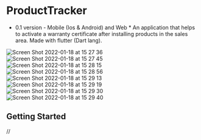 # ProductTracker

* 0.1 version - Mobile (Ios & Android) and Web * 
An application that helps to activate a warranty certificate after installing products in the sales area. 
Made with flutter (Dart lang).

![Screen Shot 2022-01-18 at 15 27 36](https://user-images.githubusercontent.com/23635887/149946676-0f0679c4-31db-4ca0-8f56-cc6fb7e789ca.png)
![Screen Shot 2022-01-18 at 15 27 45](https://user-images.githubusercontent.com/23635887/149946685-ff3c8dc6-aa61-4b0f-8b94-5e319daa7440.png)
![Screen Shot 2022-01-18 at 15 28 15](https://user-images.githubusercontent.com/23635887/149946690-9b7b63bd-5cfb-4527-aa07-55e0e8b69f00.png)
![Screen Shot 2022-01-18 at 15 28 56](https://user-images.githubusercontent.com/23635887/149946693-93da2994-3836-4fb6-85ca-6862d7a0cbf4.png)
![Screen Shot 2022-01-18 at 15 29 13](https://user-images.githubusercontent.com/23635887/149946694-b3647d89-ca2f-4d38-971a-4f2eb198ea88.png)
![Screen Shot 2022-01-18 at 15 29 19](https://user-images.githubusercontent.com/23635887/149946697-1954a1e8-c099-48b8-8217-43b10e6659cd.png)
![Screen Shot 2022-01-18 at 15 29 30](https://user-images.githubusercontent.com/23635887/149946698-68483e26-ca82-4bff-8751-69d3bc8acd42.png)
![Screen Shot 2022-01-18 at 15 29 40](https://user-images.githubusercontent.com/23635887/149946702-58f837e9-befe-4f4d-aed7-b5e528b20f75.png)


## Getting Started
//
